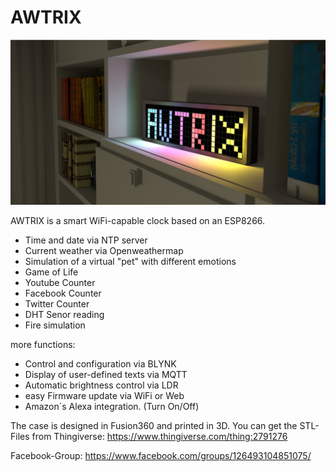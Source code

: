 # AWTRIX

![AWTRIX Preview](assets/awtrix.jpg? "AWTRIX")

AWTRIX is a smart WiFi-capable clock based on an ESP8266.

- Time and date via NTP server
- Current weather via Openweathermap
- Simulation of a virtual "pet" with different emotions 
- Game of Life 
- Youtube Counter
- Facebook Counter
- Twitter Counter
- DHT Senor reading
- Fire simulation

more functions: 
- Control and configuration via BLYNK
- Display of user-defined texts via MQTT
- Automatic brightness control via LDR
- easy Firmware update via WiFi or Web
- Amazon´s Alexa integration. (Turn On/Off)

The case is designed in Fusion360 and printed in 3D.
You can get the STL-Files from Thingiverse:
https://www.thingiverse.com/thing:2791276

Facebook-Group:
https://www.facebook.com/groups/126493104851075/
